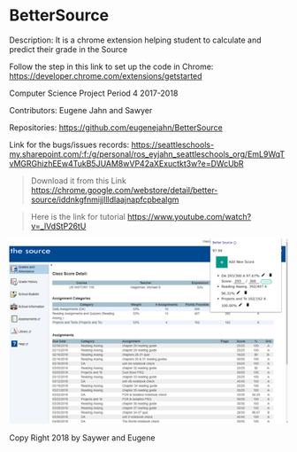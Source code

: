 ﻿# BetterSource

Description: It is a chrome extension helping student to calculate and predict their grade in the Source

Follow the step in this link to set up the code in Chrome: https://developer.chrome.com/extensions/getstarted

Computer Science Project Period 4 2017-2018

Contributors: Eugene Jahn and Sawyer 

Repositories: https://github.com/eugenejahn/BetterSource

Link for the bugs/issues records: https://seattleschools-my.sharepoint.com/:f:/g/personal/ros_eyjahn_seattleschools_org/EmL9WqTvMGRGhizhEEw4TukB5JUAM8wVP42aXExuctkt3w?e=DWcUbR

>Download it from this Link
>https://chrome.google.com/webstore/detail/better-source/iddnkgfnmijjllldlaajnapfcpbealgm

>Here is the link for tutorial 
>https://www.youtube.com/watch?v=_lVdStP26tU

![alt text](https://github.com/eugenejahn/BetterSource/blob/master/bettersource.png)


Copy Right 2018 by Saywer and Eugene
